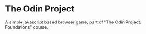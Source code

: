 # The Odin Project

A simple javascript based browser game, part of "The Odin Project: Foundations" course.